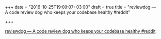 +++
date = "2016-10-25T19:00:07+03:00"
draft = true
title = "reviewdog — A code review dog who keeps your codebase healthy  #reddit"

+++

<p><a href="https://t.co/2spqg0ohCN">reviewdog — A code review dog who keeps your codebase healthy  #reddit</a></p>
